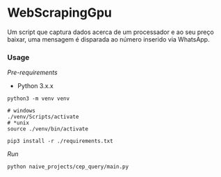 # WebScrapingGpu

Um script que captura dados acerca de um processador e ao seu preço baixar, uma mensagem é disparada ao número inserido via WhatsApp.


### Usage

*Pre-requirements*

* Python 3.x.x

```shell
python3 -m venv venv

# windows
./venv/Scripts/activate
# *unix
source ./venv/bin/activate

pip3 install -r ./requirements.txt
```

*Run*

````shell
python naive_projects/cep_query/main.py
````
